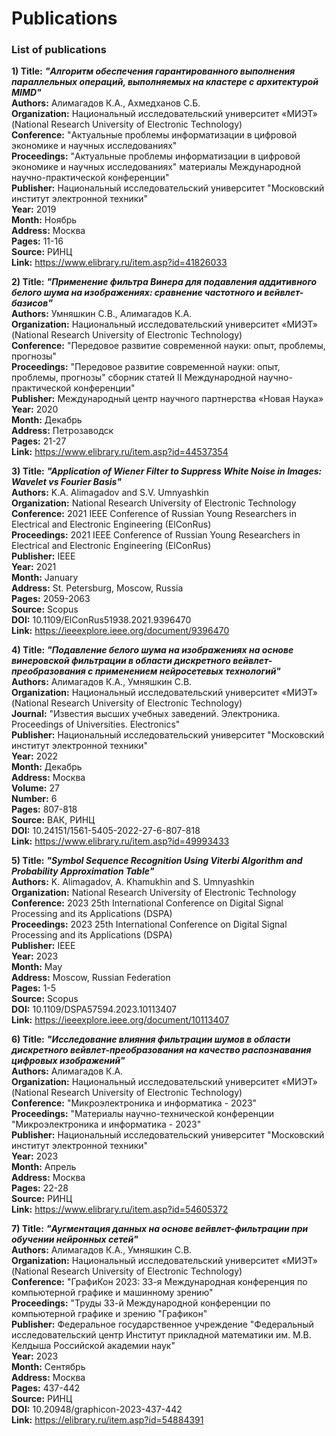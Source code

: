 # Publications
### List of publications

**1) Title:** ***"Алгоритм обеспечения гарантированного выполнения параллельных операций, выполняемых на кластере с архитектурой MIMD"***  
**Authors:** Алимагадов К.А., Ахмедханов С.Б.  
**Organization:** Национальный исследовательский университет «МИЭТ» (National Research University of Electronic Technology)  
**Conference:** "Актуальные проблемы информатизации в цифровой экономике и научных исследованиях"  
**Proceedings:** "Актуальные проблемы информатизации в цифровой экономике и научных исследованиях" материалы Международной научно-практической конференции"  
**Publisher:** Национальный исследовательский университет "Московский институт электронной техники"  
**Year:** 2019  
**Month:** Ноябрь  
**Address:** Москва  
**Pages:** 11-16  
**Source:** РИНЦ  
**Link:** https://www.elibrary.ru/item.asp?id=41826033  
  
  
**2) Title:** ***"Применение фильтра Винера для подавления аддитивного белого шума на изображениях: сравнение частотного и вейвлет-базисов"***  
**Authors:** Умняшкин С.В., Алимагадов К.А.  
**Organization:** Национальный исследовательский университет «МИЭТ» (National Research University of Electronic Technology)  
**Conference:** "Передовое развитие современной науки: опыт, проблемы, прогнозы"  
**Proceedings:** "Передовое развитие современной науки: опыт, проблемы, прогнозы" сборник статей II Международной научно-практической конференции"  
**Publisher:** Международный центр научного партнерства «Новая Наука»  
**Year:** 2020  
**Month:** Декабрь  
**Address:** Петрозаводск  
**Pages:** 21-27  
**Link:** https://www.elibrary.ru/item.asp?id=44537354  
  
  
**3) Title:** ***"Application of Wiener Filter to Suppress White Noise in Images: Wavelet vs Fourier Basis"***  
**Authors:** K.A. Alimagadov and S.V. Umnyashkin  
**Organization:** National Research University of Electronic Technology  
**Conference:** 2021 IEEE Conference of Russian Young Researchers in Electrical and Electronic Engineering (ElConRus)  
**Proceedings:** 2021 IEEE Conference of Russian Young Researchers in Electrical and Electronic Engineering (ElConRus)  
**Publisher:** IEEE  
**Year:** 2021  
**Month:** January  
**Address:** St. Petersburg, Moscow, Russia  
**Pages:** 2059-2063  
**Source:** Scopus  
**DOI:** 10.1109/ElConRus51938.2021.9396470  
**Link:** https://ieeexplore.ieee.org/document/9396470  


**4) Title:** ***"Подавление белого шума на изображениях на основе винеровской фильтрации в области дискретного вейвлет-преобразования с применением нейросетевых технологий"***  
**Authors:** Алимагадов К.А., Умняшкин С.В.  
**Organization:** Национальный исследовательский университет «МИЭТ» (National Research University of Electronic Technology)  
**Journal:** "Известия высших учебных заведений. Электроника. Proceedings of Universities. Electronics"  
**Publisher:** Национальный исследовательский университет "Московский институт электронной техники"  
**Year:** 2022  
**Month:** Декабрь  
**Address:** Москва  
**Volume:** 27  
**Number:** 6  
**Pages:** 807-818  
**Source:** ВАК, РИНЦ  
**DOI:** 10.24151/1561-5405-2022-27-6-807-818  
**Link:** https://www.elibrary.ru/item.asp?id=49993433  


**5) Title:** ***"Symbol Sequence Recognition Using Viterbi Algorithm and Probability Approximation Table"***  
**Authors:** K. Alimagadov, A. Khamukhin and S. Umnyashkin  
**Organization:** National Research University of Electronic Technology  
**Conference:** 2023 25th International Conference on Digital Signal Processing and its Applications (DSPA)  
**Proceedings:** 2023 25th International Conference on Digital Signal Processing and its Applications (DSPA)  
**Publisher:** IEEE  
**Year:** 2023  
**Month:** May  
**Address:** Moscow, Russian Federation  
**Pages:** 1-5  
**Source:** Scopus  
**DOI:** 10.1109/DSPA57594.2023.10113407  
**Link:** https://ieeexplore.ieee.org/document/10113407


**6) Title:** ***"Исследование влияния фильтрации шумов в области дискретного вейвлет-преобразования на качество распознавания цифровых изображений"***  
**Authors:** Алимагадов К.А.  
**Organization:** Национальный исследовательский университет «МИЭТ» (National Research University of Electronic Technology)  
**Conference:** "Микроэлектроника и информатика - 2023"  
**Proceedings:** "Материалы научно-технической конференции "Микроэлектроника и информатика - 2023"  
**Publisher:** Национальный исследовательский университет "Московский институт электронной техники"  
**Year:** 2023  
**Month:** Апрель  
**Address:** Москва  
**Pages:** 22-28  
**Source:** РИНЦ  
**Link:** https://www.elibrary.ru/item.asp?id=54605372  


**7) Title:** ***"Аугментация данных на основе вейвлет-фильтрации при обучении нейронных сетей"***  
**Authors:** Алимагадов К.А., Умняшкин С.В.  
**Organization:** Национальный исследовательский университет «МИЭТ» (National Research University of Electronic Technology)  
**Conference:** "ГрафиКон 2023: 33-я Международная конференция по компьютерной графике и машинному зрению"  
**Proceedings:** "Труды 33-й Международной конференции по компьютерной графике и зрению "Графикон"  
**Publisher:** Федеральное государственное учреждение "Федеральный исследовательский центр Институт прикладной математики им. М.В. Келдыша Российской академии наук"  
**Year:** 2023  
**Month:** Сентябрь  
**Address:** Москва  
**Pages:** 437-442  
**Source:** РИНЦ  
**DOI:** 10.20948/graphicon-2023-437-442  
**Link:** https://elibrary.ru/item.asp?id=54884391  

